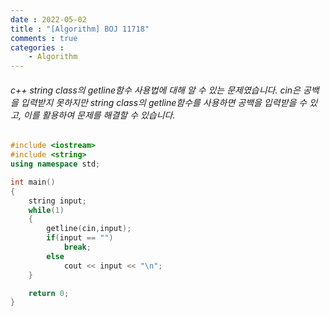 ```yaml
---
date : 2022-05-02
title : "[Algorithm] BOJ 11718"
comments : true
categories :
    - Algorithm
---
```


###### c++ string class의 getline함수 사용법에 대해 알 수 있는 문제였습니다. cin은 공백을 입력받지 못하지만 string class의 getline함수를 사용하면 공백을 입력받을 수 있고, 이를 활용하여 문제를 해결할 수 있습니다.

```c++
#include <iostream>
#include <string>
using namespace std;

int main()
{
    string input;
    while(1)
    {
        getline(cin,input);
        if(input == "")
            break;
        else
            cout << input << "\n";
    }

    return 0;
}
```